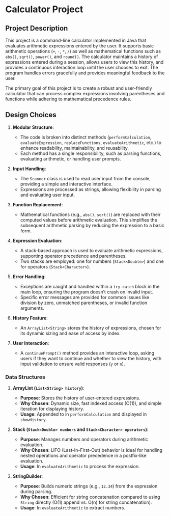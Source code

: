 # Calculator Project

## Project Description

This project is a command-line calculator implemented in Java that evaluates arithmetic expressions entered by the user. It supports basic arithmetic operations (`+`, `-`, `*`, `/`) as well as mathematical functions such as `abs()`, `sqrt()`, `power()`, and `round()`. The calculator maintains a history of expressions entered during a session, allows users to view this history, and provides a continuous interaction loop until the user chooses to exit. The program handles errors gracefully and provides meaningful feedback to the user.

The primary goal of this project is to create a robust and user-friendly calculator that can process complex expressions involving parentheses and functions while adhering to mathematical precedence rules.

## Design Choices

1. **Modular Structure**:
   - The code is broken into distinct methods (`performCalculation`, `evaluateExpression`, `replaceFunctions`, `evaluateArithmetic`, etc.) to enhance readability, maintainability, and reusability.
   - Each method has a single responsibility, such as parsing functions, evaluating arithmetic, or handling user prompts.

2. **Input Handling**:
   - The `Scanner` class is used to read user input from the console, providing a simple and interactive interface.
   - Expressions are processed as strings, allowing flexibility in parsing and evaluating user input.

3. **Function Replacement**:
   - Mathematical functions (e.g., `abs()`, `sqrt()`) are replaced with their computed values before arithmetic evaluation. This simplifies the subsequent arithmetic parsing by reducing the expression to a basic form.

4. **Expression Evaluation**:
   - A stack-based approach is used to evaluate arithmetic expressions, supporting operator precedence and parentheses.
   - Two stacks are employed: one for numbers (`Stack<Double>`) and one for operators (`Stack<Character>`).

5. **Error Handling**:
   - Exceptions are caught and handled within a `try-catch` block in the main loop, ensuring the program doesn’t crash on invalid input.
   - Specific error messages are provided for common issues like division by zero, unmatched parentheses, or invalid function arguments.

6. **History Feature**:
   - An `ArrayList<String>` stores the history of expressions, chosen for its dynamic sizing and ease of access by index.

7. **User Interaction**:
   - A `continuePrompt()` method provides an interactive loop, asking users if they want to continue and whether to view the history, with input validation to ensure valid responses (`y` or `n`).
  
  ### Data Structures

1. **ArrayList (`List<String> history`)**:
   - **Purpose**: Stores the history of user-entered expressions.
   - **Why Chosen**: Dynamic size, fast indexed access (O(1)), and simple iteration for displaying history.
   - **Usage**: Appended to in `performCalculation` and displayed in `showHistory`.

2. **Stack (`Stack<Double> numbers` and `Stack<Character> operators`)**:
   - **Purpose**: Manages numbers and operators during arithmetic evaluation.
   - **Why Chosen**: LIFO (Last-In-First-Out) behavior is ideal for handling nested operations and operator precedence in a postfix-like evaluation.
   - **Usage**: In `evaluateArithmetic` to process the expression.

3. **StringBuilder**:
   - **Purpose**: Builds numeric strings (e.g., `12.34`) from the expression during parsing.
   - **Why Chosen**: Efficient for string concatenation compared to using `String` directly (O(1) append vs. O(n) for string concatenation).
   - **Usage**: In `evaluateArithmetic` to extract numbers.
